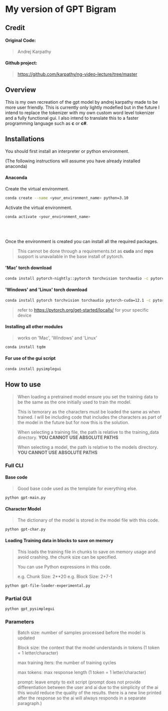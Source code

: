# My version of GPT Bigram

## Credit
#### Original Code:
> Andrej Karpathy

#### Github project: 
> https://github.com/karpathy/ng-video-lecture/tree/master

## Overview
This is my own recreation of the gpt model by andrej karpathy made to be more user friendly. This is currently only lightly modefied but in the future I intend to replace the tokenizer with my own custom word level tokenizer and a fully functional gui. I also intend to translate this to a faster programming language such as __c__ or __c#__. 

## Installations
You should first install an interpreter or python environment.

(The following instructions will assume you have already installed anaconda)

#### __Anaconda__
Create the virtual environment. 
```bash
conda create --name <your_environment_name> python=3.10
```

Activate the virtual environment. 
```bash
conda activate <your_environment_name>
```
<br>
<br>

Once the environment is created you can install all the required packages.
> This cannot be done through a requirements.txt as __cuda__ and __mps__ support is unavailable in the base install of pytorch.

#### __'Mac' torch download__
```bash
conda install pytorch-nightly::pytorch torchvision torchaudio -c pytorch-nightly
```

#### __'Windows' and 'Linux' torch download__
```bash
conda install pytorch torchvision torchaudio pytorch-cuda=12.1 -c pytorch-nightly -c nvidia
```
> refer to https://pytorch.org/get-started/locally/ for your specific device
#### __Installing all other modules__
> works on 'Mac', 'Windows' and 'Linux'
```bash
conda install tqdm
```
#### __For use of the gui script__
```bash
conda install pysimplegui
```

## How to use
> When loading a pretrained model ensure you set the training data to be the same as the one initially used to train the model. 
> 
> 
> This is temorary as the characters must be loaded the same as when trained. I will be including code that includes the characters as part of the model in the future but for now this is the solution.


> When selecting a training file, the path is relative to the training_data directory. __YOU CANNOT USE ABSOLUTE PATHS__
> 
> 
> When selecting a model, the path is relative to the models directory. __YOU CANNOT USE ABSOLUTE PATHS__

### Full CLI
#### Base code
> Good base code used as the template for everything else. 
```bash
python gpt-main.py
```
#### Character Model
> The dictionary of the model is stored in the model file with this code. 
```bash
python gpt-char.py
```
#### Loading Training data in blocks to save on memory
> This loads the training file in chunks to save on memory usage and avoid crashing. the chunk size can be specified. 
>
> You can use Python expressions in this code.
>
> e.g. Chunk Size: 2**20
> e.g. Block Size: 2+7-1
```bash
python gpt-file-loader-experimental.py
```

### Partial GUI
```bash
python gpt_pysimplegui
```

### Parameters
> Batch size: number of samples processed before the model is updated
>
> Block size: the context that the model understands in tokens (1 token = 1 letter/character)
>
> max training iters: the number of training cycles
>
> max tokens: max response length (1 token = 1 letter/character)
>
> prompt: leave empty to exit script (prompt does not provide differentiation between the user and ai due to the simplicity of the ai this would reduce the quality of the results. there is a new line printed after the response so the ai will always responds in a separate paragraph.)
